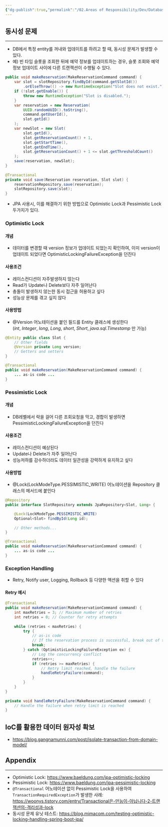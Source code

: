 ```yaml
---
{"dg-publish":true,"permalink":"/02.Areas of Responsibility/Dev/Database & Cache/DB 동시성 문제-Lock/","tags":["dev","db"],"noteIcon":""}
---
```


## 동시성 문제
---
- DB에서 특정 entity를 꺼내와 업데이트를 하려고 할 때, 동시성 문제가 발생할 수 있다.
- 예) 빈 타임 슬롯을 조회한 뒤에 예약 정보를 업데이트하는 경우, 슬롯 조회와 예약 정보 업데이트 사이에 다른 트랜잭션이 수행될 수 있다.
```java
public void makeReservation(MakeReservationCommand command) {  
	var slot = slotRepository.findById(command.getSlotId())  
		.orElseThrow(() -> new RuntimeException("Slot does not exist."));  
	if (!slot.getEnable()) {  
		throw new RuntimeException("Slot is disabled.");  
	}  
	var reservation = new Reservation(  
		UUID.randomUUID().toString(),  
		command.getUserId(),  
		slot.getId()  
	);  
	var newSlot = new Slot(  
		slot.getId(),  
		slot.getReservationCount() + 1,  
		slot.getStartTime(),  
		slot.getEndTime(),  
		slot.getReservationCount() + 1 <= slot.getThresholdCount()  
	);  
	save(reservation, newSlot);  
}  
  
@Transactional  
private void save(Reservation reservation, Slot slot) {  
	reservationRepository.save(reservation);  
	slotRepository.save(slot);  
}
```
- JPA 사용시, 이를 해결하기 위한 방법으로 Optimistic Lock과 Pessimistic Lock 두가지가 있다.
### Optimistic Lock
#### 개념
- 데이터를 변경할 때 version 정보가 업데이트 되었는지 확인하여, 이미 version이 업데이트 되었다면 OptimisticLockingFailureException을 던진다
#### 사용조건
- 레이스컨디션이 자주발생하지 않는다
- Read가 Update나 Delete보다 자주 일어난다
- 충돌이 발생하지 않는한 동시 접근을 허용하고 싶다
- 성능상 문제를 겪고 싶지 않다
#### 사용방법
- @Version 어노테이션을 붙인 필드를 Entity 클래스에 생성한다 (_int_, _Integer_, _long_, _Long_, _short_, _Short_, _java.sql.Timestamp_ 만 가능)
```java
@Entity public class Slot {
	// Other fields 
	@Version private Long version; 
	// Getters and setters 
}
```
```java
@Transactional
public void makeReservation(MakeReservationCommand command) {  
	... as-is code ...
}  
```
### Pessimistic Lock
#### 개념
- DB레벨에서 락을 걸어 다른 조회요청을 막고, 경합이 발생하면 PessimisticLockingFailureException을 던진다
#### 사용조건
- 레이스컨디션이 예상된다
- Update나 Delete가 자주 일어난다
- 성능저하를 감수하더라도 데이터 일관성을 강력하게 유지하고 싶다
#### 사용방법
- @Lock(LockModeType.PESSIMISTIC_WRITE) 어노테이션을 Repository 클래스의 메서드에 붙인다
```java
@Repository
public interface SlotRepository extends JpaRepository<Slot, Long> {

    @Lock(LockModeType.PESSIMISTIC_WRITE)
    Optional<Slot> findById(Long id);
    
    // Other methods...
}
```
```java
@Transactional
public void makeReservation(MakeReservationCommand command) {  
	... as-is code ...
}  
```
### Exception Handling
- Retry, Notify user, Logging, Rollback 등 다양한 액션을 취할 수 있다
#### Retry 예시
```java
@Transactional  
public void makeReservation(MakeReservationCommand command) {  
	int maxRetries = 3; // Maximum number of retries  
	int retries = 0; // Counter for retry attempts  
  
	while (retries < maxRetries) {  
		try {  
			// as-is code  
			// If the reservation process is successful, break out of the loop  
			break;  
		} catch (OptimisticLockingFailureException ex) {  
			// Log the concurrency conflict  
			retries++;  
			if (retries >= maxRetries) {  
				// Retry limit reached, handle the failure  
				handleRetryFailure(command);  
			}  
		}  
	}  
}  
  
private void handleRetryFailure(MakeReservationCommand command) {  
	// Handle the failure when retry limit is reached  
}
```
## IoC를 활용한 데이터 원자성 확보
- https://blog.gangnamunni.com/post/isolate-transaction-from-domain-model/
## Appendix
---
- Optimistic Lock: https://www.baeldung.com/jpa-optimistic-locking
- Pessimistic Lock: https://www.baeldung.com/jpa-pessimistic-locking
- `@Transactional` 어노테이션 없이 Pessimistic Lock을 사용하여 `TransactionRequiredException`가 발생한 사례: https://woonys.tistory.com/entry/Transactional은-만능이-아닙니다-2-트랜잭션의-격리성과-lock
- 동시성 문제 유닛 테스트: https://blog.mimacom.com/testing-optimistic-locking-handling-spring-boot-jpa/